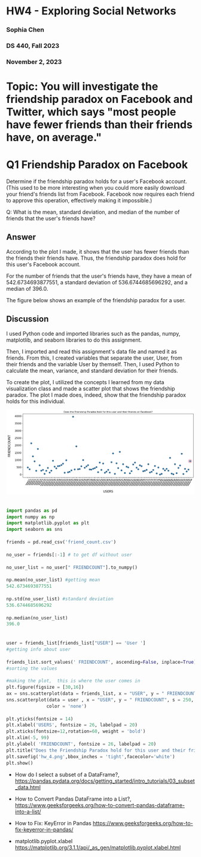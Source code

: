 # HW4 - Exploring Social Networks
### Sophia Chen 
### DS 440, Fall 2023
### November 2, 2023 

# Topic: You will investigate the friendship paradox on Facebook and Twitter, which says "most people have fewer friends than their friends have, on average."

# Q1 Friendship Paradox on Facebook

Determine if the friendship paradox holds for a user's Facebook account. (This used to be more interesting when you could more easily download your friend's friends list from Facebook. Facebook now requires each friend to approve this operation, effectively making it impossible.)

Q: What is the mean, standard deviation, and median of the number of friends that the user's friends have?



## Answer
According to the plot I made, it shows that the user has fewer friends than the friends their friends have. Thus, the friendship paradox does hold for this user's Facebook account. 

For the number of friends that the user's friends have, they have a mean of 542.6734693877551, a standard deviation of 536.6744685696292, and a median of 396.0. 

The figure below shows an example of the friendship paradox for a user.

## Discussion

I used Python code and imported libraries such as the pandas, numpy, matplotlib, and seaborn libraries to do this assignment. 

Then, I imported and read this assignment's data file and named it as friends. From this, I created variables that separate the user, User, from their friends and the variable User by themself. Then, I used Python to calculate the mean, variance, and standard deviation for their friends. 

To create the plot, I utilized the concepts I learned from my data visualization class and made a scatter plot that shows the friendship paradox. The plot I made does, indeed, show that the friendship paradox holds for this individual. 

![\label{fig:friendship}](https://github.com/schen8180/data440/blob/main/hw4/hw_4plot.png?raw=true)


```python

import pandas as pd
import numpy as np
import matplotlib.pyplot as plt
import seaborn as sns

friends = pd.read_csv('friend_count.csv')

no_user = friends[:-1] # to get df without user

no_user_list = no_user[" FRIENDCOUNT"].to_numpy()

np.mean(no_user_list) #getting mean
542.6734693877551

np.std(no_user_list) #standard deviation
536.6744685696292

np.median(no_user_list)
396.0


user = friends_list[friends_list["USER"] == 'User ']
#getting info about user

friends_list.sort_values(' FRIENDCOUNT', ascending=False, inplace=True)
#sorting the values

#making the plot,  this is where the user comes in 
plt.figure(figsize = [30,16])
ax = sns.scatterplot(data = friends_list, x = "USER", y = " FRIENDCOUNT", s = 60, alpha = 0.99, ec = 'k')
sns.scatterplot(data = user , x = "USER", y = " FRIENDCOUNT", s = 250, ec = 'crimson', ax = ax,
               color = 'none')

plt.yticks(fontsize = 14)
plt.xlabel('USERS', fontsize = 26, labelpad = 20)
plt.xticks(fontsize=12,rotation=60, weight = 'bold')
plt.xlim(-5, 99)
plt.ylabel( 'FRIENDCOUNT', fontsize = 26, labelpad = 20)
plt.title("Does the Friendship Paradox hold for this user and their friends on Facebook?",fontsize = 26)
plt.savefig('hw_4.png',bbox_inches = 'tight',facecolor='white')
plt.show()

```


* How do I select a subset of a DataFrame?, <https://pandas.pydata.org/docs/getting_started/intro_tutorials/03_subset_data.html>

* How to Convert Pandas DataFrame into a List?, <https://www.geeksforgeeks.org/how-to-convert-pandas-dataframe-into-a-list/>

* How to Fix: KeyError in Pandas <https://www.geeksforgeeks.org/how-to-fix-keyerror-in-pandas/>

* matplotlib.pyplot.xlabel <https://matplotlib.org/3.1.1/api/_as_gen/matplotlib.pyplot.xlabel.html>